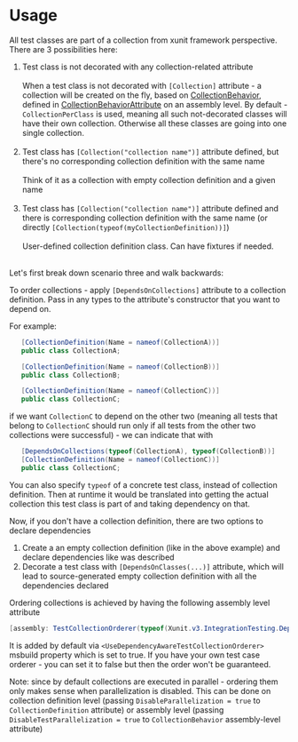 # Usage

All test classes are part of a collection from xunit framework perspective. There are 3 possibilities here:

1. Test class is not decorated with any collection-related attribute<br><br>
When a test class is not decorated with `[Collection]` attribute - a collection will be created on the fly, based on [CollectionBehavior](https://api.xunit.net/v3/3.0.0/Xunit.CollectionBehavior.html), defined in [CollectionBehaviorAttribute](https://api.xunit.net/v3/3.0.0/Xunit.CollectionBehaviorAttribute.html) on an assembly level.
By default - `CollectionPerClass` is used, meaning all such not-decorated classes will have their own collection. Otherwise all these classes are going into one single collection.<br><br>
2. Test class has `[Collection("collection name")]` attribute defined, but there's no corresponding collection definition with the same name<br><br>
Think of it as a collection with empty collection definition and a given name<br><br>
3. Test class has `[Collection("collection name")]` attribute defined and there is corresponding collection definition with the same name (or directly `[Collection(typeof(myCollectionDefinition))]`)<br><br>
User-defined collection definition class. Can have fixtures if needed.<br><br>

Let's first break down scenario three and walk backwards:

To order collections - apply `[DependsOnCollections]` attribute to a collection definition. Pass in any types to the attribute's constructor that you want to depend on.

For example:

```csharp
   [CollectionDefinition(Name = nameof(CollectionA))]
   public class CollectionA;

   [CollectionDefinition(Name = nameof(CollectionB))]
   public class CollectionB;

   [CollectionDefinition(Name = nameof(CollectionC))]
   public class CollectionC;
```

if we want `CollectionC` to depend on the other two (meaning all tests that belong to `CollectionC` should run only if all tests from the other two collections were successful) - we can indicate that with

```csharp
   [DependsOnCollections(typeof(CollectionA), typeof(CollectionB))]
   [CollectionDefinition(Name = nameof(CollectionC))]
   public class CollectionC;
```
You can also specify `typeof` of a concrete test class, instead of collection definition. Then at runtime it would be translated into getting the actual collection this test class is part of and taking dependency on that.

Now, if you don't have a collection definition, there are two options to declare dependencies
1. Create a an empty collection definition (like in the above example) and declare dependencies like was described
2. Decorate a test class with `[DependsOnClasses(...)]` attribute, which will lead to source-generated empty collection definition with all the dependencies declared

Ordering collections is achieved by having the following assembly level attribute
```csharp
[assembly: TestCollectionOrderer(typeof(Xunit.v3.IntegrationTesting.DependencyAwareTestCollectionOrderer))]
```
It is added by default via `<UseDependencyAwareTestCollectionOrderer>` msbuild property which is set to true. If you have your own test case orderer - you can set it to false but then the order won't be guaranteed.

Note: since by default collections are executed in parallel - ordering them only makes sense when parallelization is disabled.
This can be done on collection definition level (passing `DisableParallelization = true` to `CollectionDefinition` attribute) or assembly level (passing `DisableTestParallelization = true` to `CollectionBehavior` assembly-level attribute)
